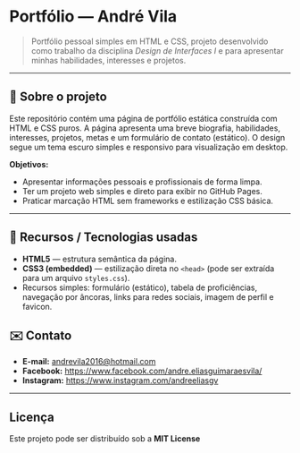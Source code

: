 # Portfólio — André Vila

> Portfólio pessoal simples em HTML e CSS, projeto desenvolvido como trabalho da disciplina *Design de Interfaces I* e para apresentar minhas habilidades, interesses e projetos.

---

## 📌 Sobre o projeto
Este repositório contém uma página de portfólio estática construída com HTML e CSS puros. A página apresenta uma breve biografia, habilidades, interesses, projetos, metas e um formulário de contato (estático). O design segue um tema escuro simples e responsivo para visualização em desktop.

**Objetivos:**
- Apresentar informações pessoais e profissionais de forma limpa.
- Ter um projeto web simples e direto para exibir no GitHub Pages.
- Praticar marcação HTML sem frameworks e estilização CSS básica.

---

## 🧭 Recursos / Tecnologias usadas
- **HTML5** — estrutura semântica da página.
- **CSS3 (embedded)** — estilização direta no `<head>` (pode ser extraída para um arquivo `styles.css`).
- Recursos simples: formulário (estático), tabela de proficiências, navegação por âncoras, links para redes sociais, imagem de perfil e favicon.

## ✉️ Contato
- **E-mail:** andrevila2016@hotmail.com  
- **Facebook:** https://www.facebook.com/andre.eliasguimaraesvila/  
- **Instagram:** https://www.instagram.com/andreeliasgv

---

## Licença
Este projeto pode ser distribuído sob a **MIT License**

